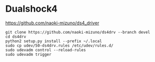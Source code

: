# Dualshock4
https://github.com/naoki-mizuno/ds4_driver

```
git clone https://github.com/naoki-mizuno/ds4drv --branch devel
cd ds4drv
python2 setup.py install --prefix ~/.local
sudo cp udev/50-ds4drv.rules /etc/udev/rules.d/
sudo udevadm control --reload-rules
sudo udevadm trigger
```

